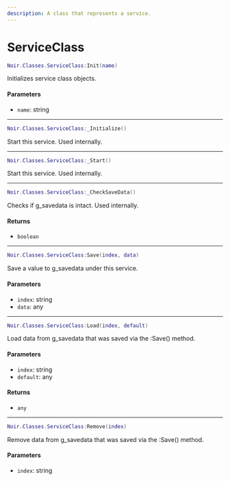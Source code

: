 ```yaml
---
description: A class that represents a service.
---
```


# ServiceClass

```lua
Noir.Classes.ServiceClass:Init(name)
```

Initializes service class objects.

#### Parameters

* `name`: string

***

```lua
Noir.Classes.ServiceClass:_Initialize()
```

Start this service. Used internally.

***

```lua
Noir.Classes.ServiceClass:_Start()
```

Start this service. Used internally.

***

```lua
Noir.Classes.ServiceClass:_CheckSaveData()
```

Checks if g\_savedata is intact. Used internally.

#### Returns

* `boolean`

***

```lua
Noir.Classes.ServiceClass:Save(index, data)
```

Save a value to g\_savedata under this service.

#### Parameters

* `index`: string
* `data`: any

***

```lua
Noir.Classes.ServiceClass:Load(index, default)
```

Load data from g\_savedata that was saved via the :Save() method.

#### Parameters

* `index`: string
* `default`: any

#### Returns

* `any`

***

```lua
Noir.Classes.ServiceClass:Remove(index)
```

Remove data from g\_savedata that was saved via the :Save() method.

#### Parameters

* `index`: string
